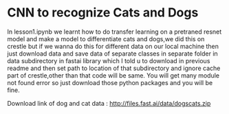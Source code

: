 <h1>CNN to recognize Cats and Dogs</h1>


In lesson1.ipynb we learnt how to do transfer learning on a pretraned resnet model and make a model to differentiate cats and dogs,we did this on crestle but if we wanna do this for different data on our local machine then just download data and save data of separate classes in separate folder in data subdirectory in fastai library which I told u to download in previous readme and then set path to location of that subdirectory and ignore cache part of crestle,other than that code will be same.
You will get many module not found error so just download those python packages and you will be fine.

Download link of dog and cat data : <href>http://files.fast.ai/data/dogscats.zip

